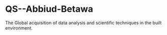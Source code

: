 # QS--Abbiud-Betawa
The Global acquisition of data analysis and scientific techniques in the built environment.
